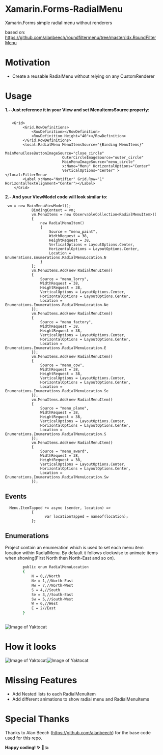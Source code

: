 # Xamarin.Forms-RadialMenu
Xamarin.Forms simple radial menu without renderers


based on:
https://github.com/alanbeech/roundfiltermenu/tree/master/Idx.RoundFilterMenu



# Motivation
  - Create a reusable RadialMenu without relying on any CustomRenderer
 


# Usage
**1.- Just reference it in your View and set MenuItemsSource property:**
```

   <Grid>
        <Grid.RowDefinitions>
            <RowDefinition></RowDefinition>
            <RowDefinition Height="40"></RowDefinition>
        </Grid.RowDefinitions>
        <local:RadialMenu MenuItemsSource="{Binding MenuItems}" 
                          MainMenuCloseButtonImageSource="close_circle"  
                          OuterCircleImageSource="outer_circle" 
                          MainMenuImageSource="menu_circle"  
                          x:Name="Menu" HorizontalOptions="Center" 
                          VerticalOptions="Center" ></local:FilterMenu>
        <Label x:Name="Notifier" Grid.Row="1" HorizontalTextAlignment="Center"></Label>
    </Grid>
  ```  
    
    
**2.- And your ViewModel code will look similar to:**
```
 vm = new MainMenuViewModel();
            BindingContext = vm;
            vm.MenuItems = new ObservableCollection<RadialMenuItem>()
            {
                new RadialMenuItem()
                {
                    Source = "menu_paint",
                    WidthRequest = 38,
                    HeightRequest = 38,
                    VerticalOptions = LayoutOptions.Center,
                    HorizontalOptions = LayoutOptions.Center,
                    Location = Enumerations.Enumerations.RadialMenuLocation.N
                }
            };
            vm.MenuItems.Add(new RadialMenuItem()
            {
                Source = "menu_lorry",
                WidthRequest = 38,
                HeightRequest = 38,
                VerticalOptions = LayoutOptions.Center,
                HorizontalOptions = LayoutOptions.Center,
                Location = Enumerations.Enumerations.RadialMenuLocation.Ne
            });
            vm.MenuItems.Add(new RadialMenuItem()
            {
                Source = "menu_factory",
                WidthRequest = 38,
                HeightRequest = 38,
                VerticalOptions = LayoutOptions.Center,
                HorizontalOptions = LayoutOptions.Center,
                Location = Enumerations.Enumerations.RadialMenuLocation.E
            });
            vm.MenuItems.Add(new RadialMenuItem()
            {
                Source = "menu_cow",
                WidthRequest = 38,
                HeightRequest = 38,
                VerticalOptions = LayoutOptions.Center,
                HorizontalOptions = LayoutOptions.Center,
                Location = Enumerations.Enumerations.RadialMenuLocation.Se
            });
            vm.MenuItems.Add(new RadialMenuItem()
            {
                Source = "menu_plane",
                WidthRequest = 38,
                HeightRequest = 38,
                VerticalOptions = LayoutOptions.Center,
                HorizontalOptions = LayoutOptions.Center,
                Location = Enumerations.Enumerations.RadialMenuLocation.S
            });
            vm.MenuItems.Add(new RadialMenuItem()
            {
                Source = "menu_award",
                WidthRequest = 38,
                HeightRequest = 38,
                VerticalOptions = LayoutOptions.Center,
                HorizontalOptions = LayoutOptions.Center,
                Location = Enumerations.Enumerations.RadialMenuLocation.Sw
            });
```

## Events
```
  Menu.ItemTapped += async (sender, location) =>
            {
                  var locationTapped = nameof(location);
            };

```

## Enumerations
Project contain an enumeration which is used to set each menu item location within RadialMenu. 
By default it follows clockwise to animate items when showing(First North then North-East and so on).
```sh
        public enum RadialMenuLocation
        {
            N = 0,//North
            Ne = 1,//North-East
            Nw = 7,//North-West
            S = 4,//South
            Se = 3,//South-East
            Sw = 5,//South-West
            W = 6,//West
            E = 2//East
        }
        
```
 ![Image of Yaktocat](https://image.shutterstock.com/image-vector/wind-rose-cardinal-points-star-260nw-1011439111.jpg)

# How it looks
  ![Image of Yaktocat](https://github.com/arqueror/Xamarin.Forms-RadialMenu/blob/master/emulatorImages/RadialMenu_01.PNG?raw=false)![Image of Yaktocat](https://github.com/arqueror/Xamarin.Forms-RadialMenu/blob/master/emulatorImages/RadialMenu_02.PNG?raw=false)
# Missing Features
- Add Nested lists to each RadialMenuItem
- Add different animations to show radial menu and RadialMenuItems

# Special Thanks
 Thanks to Alan Beech (https://github.com/alanbeech) for the base code used for this repo.
<br/>

**Happy coding! :sparkles: :camel: :boom:**
